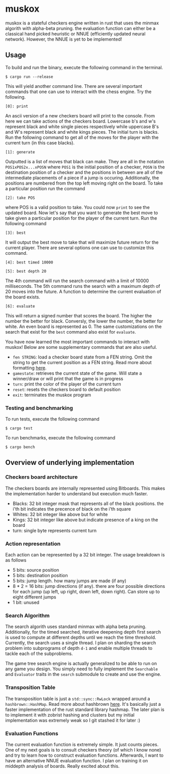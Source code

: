 # muskox

muskox is a stateful checkers engine written in rust that uses the minmax algorith with alpha-beta pruning. the evaluation function can either be a classical hand picked heuristic or NNUE (efficiently updated neural network). However, the NNUE is yet to be implemented!

## Usage

To build and run the binary, execute the following command in the terminal.

`$ cargo run --release`

This will yield another command line. There are several important commands that one can use to interact with the chess engine. Try the following.

`[0]: print`

An ascii version of a new checkers board will print to the console. From here we can take actions of the checkers board. Lowercase b's and w's represent black and white single pieces respectively while uppercase B's and W's represent black and white kings pieces. The initial turn is blacks. Run the following command to get all of the moves for the player with the current turn (in this case blacks).

`[1]: generate`

Outputted is a list of moves that black can make. They are all in the notation `POS1xPOS2x...xPOSN` where `POS1` is the initial position of a checker, `POSN` is the destination position of a checker and the positions in between are all of the intermediate placements of a piece if a jump is occuring. Additionally, the positions are numbered from the top left moving right on the board. To take a particular position run the command

`[2]: take POS`

where POS is a valid position to take. You could now `print` to see the updated board. Now let's say that you want to generate the best move to take given a particular position for the player of the current turn. Run the following command

`[3]: best`

It will output the best move to take that will maximize future return for the current player. There are several options one can use to customize this command.

`[4]: best timed 10000`

`[5]: best depth 20`

The 4th command will run the search command with a limit of 10000 milliseconds. The 5th command runs the search with a maximum depth of 20 moves into the future. A function to determine the current evaluation of the board exists.

`[6]: evaluate`

This will return a signed number that scores the board. The higher the number the better for black. Conversly, the lower the number, the better for white. An even board is represented as 0. The same customizations on the search that exist for the `best` command also exist for `evaluate`.

You have now learned the most important commands to interact with muskox! Below are some supplementary commands that are also useful.

* `fen STRING`: load a checker board state from a FEN string. Omit the string to get the current position as a FEN string. Read more about formatting [here](https://en.wikipedia.org/wiki/Portable_Draughts_Notation).
* `gamestate`: retrieves the current state of the game. Will state a winner/draw or will print that the game is in progress
* `turn`: print the color of the player of the current turn
* `reset`: resets the checkers board to default position
* `exit`: terminates the muskox program

### Testing and benchmarking

To run tests, execute the following command

`$ cargo test`

To run benchmarks, execute the following command

`$ cargo bench`

## Overview of underlying implementation

### Checkers board architecture

The checkers boards are internally represented using Bitboards. This makes the implementation harder to understand but execution much faster.
* Blacks: 32 bit integer mask that represents all of the black positions. the i'th bit indicates the precence of black on the i'th square
* Whites: 32 bit integer like above but for white
* Kings: 32 bit integer like above but indicate presence of a king on the board
* turn: single byte represents current turn

### Action representation

Each action can be represented by a 32 bit integer. The usage breakdown is as follows
* 5 bits: source position
* 5 bits: destination position
* 5 bits: jump length. how many jumps are made (if any)
* 8 * 2 = 16 bits: jump directions (if any). there are four possible directions for each jump (up left, up right, down left, down right). Can store up to eight different jumps
* 1 bit: unused

### Search Algorithm

The search algorith uses standard minmax with alpha beta pruning. Additionally, for the timed searched, iterative deepening depth first search is used to compute at different depths until we reach the time threshold. Currently, the search uses a single thread. I plan on sharding the search problem into subprograms of depth `d-1` and enable multiple threads to tackle each of the subproblems.

The game tree search engine is actually generalized to be able to run on any game you design. You simply need to fully implement the `Searchable` and `Evaluator` traits in the `search` submodule to create and use the engine.

### Transposition Table

The transposition table is just a `std::sync::RwLock` wrapped around a `hashbrown::HashMap`. Read more about hashbrown [here](https://github.com/rust-lang/hashbrown). It's basically just a faster implementation of the rust standard library hashmap. The later plan is to implement it with zobrist hashing and clusters but my initial implementation was extremely weak so I git stashed it for later :)

### Evaluation Functions

The current evaluation function is extremely simple. It just counts pieces. One of my next goals is to consult checkers theory (of which I know none) and try to learn how to construct evaluation functions. Afterwards, I want to have an alternative NNUE evaluation function. I plan on training it on middepth analysis of boards. Really excited about this.